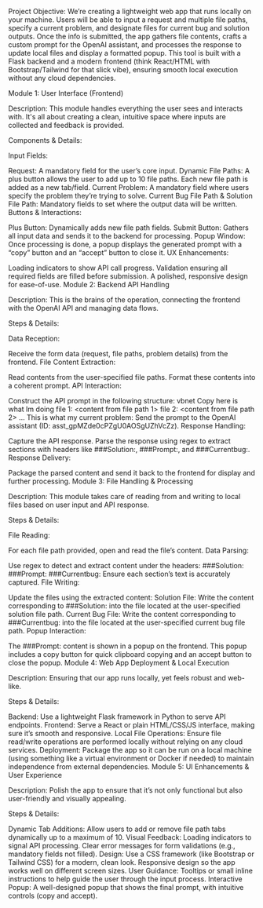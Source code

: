 Project Objective:
We’re creating a lightweight web app that runs locally on your machine. Users will be able to input a request and multiple file paths, specify a current problem, and designate files for current bug and solution outputs. Once the info is submitted, the app gathers file contents, crafts a custom prompt for the OpenAI assistant, and processes the response to update local files and display a formatted popup. This tool is built with a Flask backend and a modern frontend (think React/HTML with Bootstrap/Tailwind for that slick vibe), ensuring smooth local execution without any cloud dependencies.

Module 1: User Interface (Frontend)

Description:
This module handles everything the user sees and interacts with. It's all about creating a clean, intuitive space where inputs are collected and feedback is provided.

Components & Details:

Input Fields:

Request: A mandatory field for the user’s core input.
Dynamic File Paths: A plus button allows the user to add up to 10 file paths. Each new file path is added as a new tab/field.
Current Problem: A mandatory field where users specify the problem they’re trying to solve.
Current Bug File Path & Solution File Path: Mandatory fields to set where the output data will be written.
Buttons & Interactions:

Plus Button: Dynamically adds new file path fields.
Submit Button: Gathers all input data and sends it to the backend for processing.
Popup Window: Once processing is done, a popup displays the generated prompt with a “copy” button and an “accept” button to close it.
UX Enhancements:

Loading indicators to show API call progress.
Validation ensuring all required fields are filled before submission.
A polished, responsive design for ease-of-use.
Module 2: Backend API Handling

Description:
This is the brains of the operation, connecting the frontend with the OpenAI API and managing data flows.

Steps & Details:

Data Reception:

Receive the form data (request, file paths, problem details) from the frontend.
File Content Extraction:

Read contents from the user-specified file paths.
Format these contents into a coherent prompt.
API Interaction:

Construct the API prompt in the following structure:
vbnet
Copy
here is what Im doing
<Request>
file 1: <content from file path 1>
file 2: <content from file path 2>
...
This is what my current problem:
<current problem to solve:>
Send the prompt to the OpenAI assistant (ID: asst_gpMZde0cPZgU0AOSgUZhVcZz).
Response Handling:

Capture the API response.
Parse the response using regex to extract sections with headers like ###Solution:, ###Prompt:, and ###Currentbug:.
Response Delivery:

Package the parsed content and send it back to the frontend for display and further processing.
Module 3: File Handling & Processing

Description:
This module takes care of reading from and writing to local files based on user input and API response.

Steps & Details:

File Reading:

For each file path provided, open and read the file’s content.
Data Parsing:

Use regex to detect and extract content under the headers:
###Solution:
###Prompt:
###Currentbug:
Ensure each section’s text is accurately captured.
File Writing:

Update the files using the extracted content:
Solution File: Write the content corresponding to ###Solution: into the file located at the user-specified solution file path.
Current Bug File: Write the content corresponding to ###Currentbug: into the file located at the user-specified current bug file path.
Popup Interaction:

The ###Prompt: content is shown in a popup on the frontend. This popup includes a copy button for quick clipboard copying and an accept button to close the popup.
Module 4: Web App Deployment & Local Execution

Description:
Ensuring that our app runs locally, yet feels robust and web-like.

Steps & Details:

Backend:
Use a lightweight Flask framework in Python to serve API endpoints.
Frontend:
Serve a React or plain HTML/CSS/JS interface, making sure it’s smooth and responsive.
Local File Operations:
Ensure file read/write operations are performed locally without relying on any cloud services.
Deployment:
Package the app so it can be run on a local machine (using something like a virtual environment or Docker if needed) to maintain independence from external dependencies.
Module 5: UI Enhancements & User Experience

Description:
Polish the app to ensure that it’s not only functional but also user-friendly and visually appealing.

Steps & Details:

Dynamic Tab Additions:
Allow users to add or remove file path tabs dynamically up to a maximum of 10.
Visual Feedback:
Loading indicators to signal API processing.
Clear error messages for form validations (e.g., mandatory fields not filled).
Design:
Use a CSS framework (like Bootstrap or Tailwind CSS) for a modern, clean look.
Responsive design so the app works well on different screen sizes.
User Guidance:
Tooltips or small inline instructions to help guide the user through the input process.
Interactive Popup:
A well-designed popup that shows the final prompt, with intuitive controls (copy and accept).